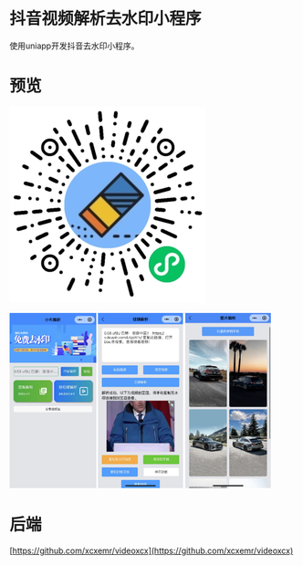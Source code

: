 # 抖音视频解析去水印小程序

使用uniapp开发抖音去水印小程序。

# 预览
![ewm](https://github.com/xcxemr/uni-videoxcx/raw/master/screenshot/ewm.jpg)

<img src="https://github.com/xcxemr/uni-videoxcx/raw/master/screenshot/1.jpg" style="zoom:30%" />

<img src="https://github.com/xcxemr/uni-videoxcx/raw/master/screenshot/2.jpg" style="zoom:30%" />

<img src="https://github.com/xcxemr/uni-videoxcx/raw/master/screenshot/3.jpg" style="zoom:30%" />


# 后端
[https://github.com/xcxemr/videoxcx](https://github.com/xcxemr/videoxcx)